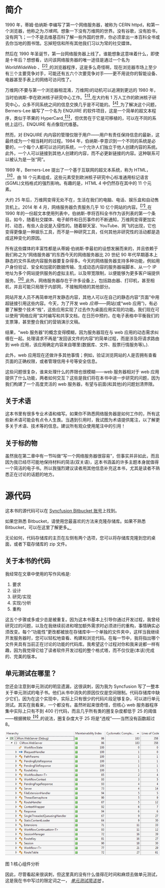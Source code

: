 # 简介

1990 年，蒂姆·伯纳斯·李编写了第一个网络服务器，被称为 CERN httpd，和第一个浏览器，他称之为*万维网*。想象一下没有万维网的世界。没有谷歌，没有脸书，没有网飞；一个不是去维基百科了解一些外国的世界，你必须拿出一本百科全书或去你当地的图书馆。忘掉短信和所有其他我们习以为常的社交媒体。

然后在 1990 年圣诞节，第一台网络服务器上线了。谁能想象这意味着什么，即使是十年后？想想看，访问该网络服务器的唯一途径是通过一个名为 *WorldWideWeb* 、[<sup>【2】</sup>](Web_Servers_Succinctly_0018.htm#_ftn2)的浏览器程序，这是多么奇怪啊，现在浏览器市场上至少有三个主要竞争对手，可能还有五六个次要竞争对手——更不用说你的智能设备、电器甚至手表上的网络可访问性了。

万维网(不要与第一个浏览器相混淆，万维网)的动机可以追溯到更远的 1980 年，当时伯纳斯-李在欧洲核子研究中心工作。[<sup>【3】</sup>](Web_Servers_Succinctly_0018.htm#_ftn3)在大约有 1 万人工作的欧洲核子研究中心，众多不同系统之间的信息交换几乎是不可能的。[<sup>【4】</sup>](Web_Servers_Succinctly_0018.htm#_ftn4)为了解决这个问题，Berners-Lee 编写了一个名为 ENQUIRE 的软件项目，这是一个简单的超文本程序，类似于苹果的 HyperCard[<sup>【5】</sup>](Web_Servers_Succinctly_0018.htm#_ftn5)，但优势在于它是可移植的，可以在不同的系统上运行。ENQUIRE 有点像现代维基。

然而，对 ENQUIRE 内内容的管理仅限于用户——用户有责任保持信息的最新，这最终成为一个相当耗时的过程。1984 年，伯纳斯-李意识到一个不同的系统是必要的，一个每个人都可以访问的系统，一个允许人们独立于他人创建内容的系统。此外，一个人可以链接到其他人创建的内容，而不必更新链接的内容。这种联系可以被认为是一张“网”。

1989 年，Berners-Lee 提出了一个基于互联网的超文本系统，称为 HTML，[<sup>【6】</sup>](Web_Servers_Succinctly_0018.htm#_ftn6)，由 18 个元素组成，这些元素受到欧洲核子研究中心标准通用标记语言(SGML)文档格式的强烈影响。有趣的是，HTML 4 中仍然存在其中的 11 个元素。

大约 25 年后，万维网变得无处不在，生活在我们的电脑、电话、娱乐盒和自动售货机上。2014 年 4 月，网络服务器负责服务几乎 10 亿个网站的内容。[<sup>【7】</sup>](Web_Servers_Succinctly_0018.htm#_ftn7)在 1990 年的一份超文本使用列表中，伯纳斯-李将百科全书作为该列表的第一个条目。如今，随着社交媒体、电子邮件和日历事件的不断通知，万维网变得更加实时、动态，有些人会说是入侵性的。随着聊天室、YouTube、网飞的出现，它也变得更像是一种娱乐工具，而不是一种研究工具，任何其他非研究性的活动都是造成这种变化的原因。

所有这些媒体的丰富性都是从蒂姆·伯纳斯·李最初的设想发展而来的，并且依赖于我们称之为“网络服务器”的东西今天的网络服务器比 20 世纪 90 年代早期基本上静态的文件系统内容服务器要复杂得多。今天的网络服务器支持多种功能，例如用户身份验证、安全和加密的数据传输、生成动态内容的服务器端脚本、从一个 IP 地址为多个网站提供服务的虚拟主机，以及带宽限制，以便能够为更多客户端提供服务。[<sup>【8】</sup>](Web_Servers_Succinctly_0018.htm#_ftn8)此外，网络服务器存在于许多设备上，包括路由器、打印机，甚至相机，并且可能只局限于内部网，不接触网络的其他部分。

网站开发人员不再简单地开发静态内容，其他人可以在自己的静态内容“页面”中用超链接引用这些内容。今天，为了开发 web *应用*——网站(或“web 应用”)，有必要了解整个技术“栈”，这些应用实现了过去作为桌面应用实现的功能。我们现在可以使用“网络应用”实时编写和共享文档，在日历中预约，在电子表格中平衡我们的支票簿，甚至整合我们的营销演示文稿。

结果，“web 服务器”的概念变得模糊，因为服务器现在与 web 应用的动态需求纠缠在一起。处理请求不再是“发回该文件的内容”的简单过程，而是涉及将请求路由到 web 应用，该应用确定内容来自哪里(数据库、文件、股票行情服务等)。).

此外，web 应用现在还做许多其他事情；例如，验证浏览网站的人是否拥有查看页面的正确权限，或者管理信用卡号等安全信息。

这些问题很复杂，谁来处理什么的界限也很模糊——web 服务器相对于 web 应用提供了什么功能，两者如何交互？这些是我们将在本书中进一步研究的问题，因为我们构建了一个高度灵活的 web 服务器，有望与前面(和其他)的问题划清界限。

## 关于术语

这本书里有很多专业术语和缩写。如果你不熟悉网络服务器是如何工作的，所有这些新术语可能会有点令人生畏。当遇到引用时，我试图为术语提供尾注，以了解更多关于术语、技术等的信息。建议所有观众使用尾注中的引用！

## 关于标的物

虽然我在第二章中有一节叫做“写一个网络服务器很容易”，但事实并非如此，而且因为我已经尽可能地保持材料的简洁(双关语)，这本书涵盖的许多主题本身就值得一个简洁的电子书。所以我强烈建议读者用其他信息补充这本书，尤其是读者不熟悉正在讨论的话题的地方。

# 源代码

这本书的源代码可以在 [Syncfusion Bitbucket 账号](https://bitbucket.org/syncfusiontech/web-servers-succinctly)上找到。

如果您熟悉 Bitbucket，请使用您最喜欢的方法来克隆存储库。如果不熟悉 Bitbucket，可以在这里了解更多[。](https://bitbucket.org/)

无论如何，代码存储库的主页在左侧有两个选项，您可以将存储库克隆到您的桌面，或者下载存储库的 zip 文件。

## 关于本书的代码

我经常在文章中使用的写作风格是:

1.  要求
2.  设计
3.  研究/实现
4.  实现/分析
5.  重构

这五个步骤或多或少总是被重复。因为这本书基本上引导你通过开发过程，我曾经研究过的问题，以及在我继续前进和增加额外需求时必须进行的重构，事情确实必须改变。每个“功能性”更改都被放在存储库中一个单独的文件夹中，这样当我继续开发服务器时，您可以轻松地查看、构建和浏览代码。在每一节中，我将指出哪个文件夹具有当前正在讨论的功能的代码库。我希望这个过程对你和我来说都一样有趣，因为我觉得它给了读者软件开发过程的整个格式塔，而不仅仅是(本该)完成的、完美的版本。

## 单元测试在哪里？

您还会注意到单元测试的明显遗漏，这很讽刺，因为我为 Syncfusion 写了一整本关于单元测试的电子书。他们从书中消失的原因仅仅是空间限制。代码存储库中缺少它们，因为在这个实现中，实际上只有很少的代码片段足够复杂，可以进行单元测试。其实在我看来，一个都没有。虽然听起来很奇怪，但核心 web 服务器程序集中实际上只有不到 400 行代码，而且几乎所有类的圈复杂度都低于 25 的阈值——根据微软[<sup>【9】</sup>](Web_Servers_Succinctly_0018.htm#_ftn9)的说法，圈复杂度大于 25 将是“违规”——当然没有函数超过 8。

![](img/image001.png)

图 1:核心组件分析

因此，尽管看起来很讽刺，但这里真的没有什么值得花时间和麻烦去做单元测试，这是我在书中写过的限定词之一， [*单元测试简洁地*](http://www.syncfusion.com/resources/techportal/details/ebooks/unittesting) 。